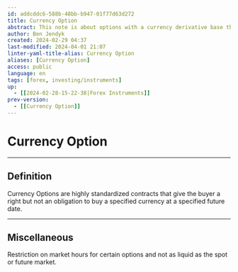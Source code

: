 ```yaml
---
id: addcddc6-588b-48bb-b947-01f77d63d272
title: Currency Option
abstract: This note is about options with a currency derivative base that gives the buyer the right but not the obligation to buy a currency at a specified future date.
author: Ben Jendyk
created: 2024-02-29 04:37
last-modified: 2024-04-01 21:07
linter-yaml-title-alias: Currency Option
aliases: [Currency Option]
access: public
language: en
tags: [forex, investing/instruments] 
up:
  - [[2024-02-28-15-22-38|Forex Instruments]]
prev-version:
  - [[Currency Option]]
---
```


# Currency Option

---

## Definition

Currency Options are highly standardized contracts that give the buyer a right but not an obligation to buy a specified currency at a specified future date.

---

## Miscellaneous

Restriction on market hours for certain options and not as liquid as the spot or future market.

